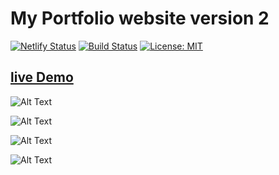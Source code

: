 # My Portfolio website version 2


[![Netlify Status](https://api.netlify.com/api/v1/badges/3b2f25eb-9c02-4931-9695-c19758c20246/deploy-status)](https://app.netlify.com/sites/uddeshjain/deploys)
[![Build Status](https://travis-ci.com/UddeshJain/portfolioV2.svg?branch=master)](https://travis-ci.com/UddeshJain/portfolioV2)
[![License: MIT](https://img.shields.io/badge/License-MIT-yellow.svg)](https://opensource.org/licenses/MIT)

## [live Demo](https://uddesh.tech)

![Alt Text](https://thepracticaldev.s3.amazonaws.com/i/rm7mn8h4lqqdc27ooas9.png)

![Alt Text](https://thepracticaldev.s3.amazonaws.com/i/rlnvcar0nldkcqt1gzx7.png)

![Alt Text](https://thepracticaldev.s3.amazonaws.com/i/42andnbuf26iee1dbdq6.png)

![Alt Text](https://thepracticaldev.s3.amazonaws.com/i/bybhs4avawvxtf5ong3q.png)